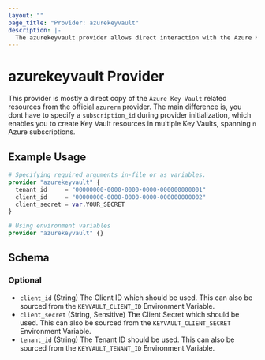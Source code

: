 ```yaml
---
layout: ""
page_title: "Provider: azurekeyvault"
description: |-
  The azurekeyvault provider allows direct interaction with the Azure Key Vault data plane.
---
```


# azurekeyvault Provider

This provider is mostly a direct copy of the `Azure Key Vault` related resources
from the official `azurerm` provider. The main difference is, you dont have to
specify a `subscription_id` during provider initialization, which enables you
to create Key Vault resources in multiple Key Vaults, spanning `n` Azure subscriptions.

## Example Usage

```terraform
# Specifying required arguments in-file or as variables.
provider "azurekeyvault" {
  tenant_id     = "00000000-0000-0000-0000-000000000001"
  client_id     = "00000000-0000-0000-0000-000000000002"
  client_secret = var.YOUR_SECRET
}

# Using environment variables
provider "azurekeyvault" {}
```

<!-- schema generated by tfplugindocs -->
## Schema

### Optional

- `client_id` (String) The Client ID which should be used. This can also be sourced from the `KEYVAULT_CLIENT_ID` Environment Variable.
- `client_secret` (String, Sensitive) The Client Secret which should be used. This can also be sourced from the `KEYVAULT_CLIENT_SECRET` Environment Variable.
- `tenant_id` (String) The Tenant ID should be used. This can also be sourced from the `KEYVAULT_TENANT_ID` Environment Variable.

